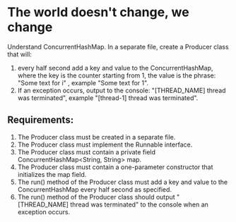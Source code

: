 # The world doesn't change, we change

Understand ConcurrentHashMap.
In a separate file, create a Producer class that will:
1. every half second add a key and value to the ConcurrentHashMap, where the key is 
	the counter starting from 1, the value is the phrase: &quot;Some text for i&quot; ,
	example "Some text for 1".
2. If an exception occurs, output to the console: 
	"[THREAD_NAME] thread was terminated", example "[thread-1] thread was terminated".


## Requirements:
1. The Producer class must be created in a separate file.
2. The Producer class must implement the Runnable interface.
3. The Producer class must contain a private field ConcurrentHashMap&lt;String, String&gt; map.
4. The Producer class must contain a one-parameter constructor that initializes the map field.
5. The run() method of the Producer class must add a key and value to the ConcurrentHashMap every half second as specified.
6. The run() method of the Producer class should output "[THREAD_NAME] thread was terminated" 
	to the console when an exception occurs.